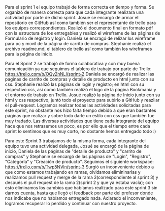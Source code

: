 Para el sprint 1 el equipo trabajó de forma correcta en tiempo y forma. 
Se organizó de manera correcta para que cada integrante realizara una actividad por parte de dicho sprint.
Josué se encargó de armar el repositorio en GitHub así como también ser el representante de trello para los equipos correspondientes. Realizó el documento final en formato pdf con la estructura de los entregables y realizó el wireframe de las páginas de Formulario de registro y login.
Daniela se encragó de relizar los wireframe para pc y movil de la página de carrito de compras.
Stephanie realizó el archivo readme.md, el tablero de trello así como también los wireframes para la página de inicio.

Para el Sprint 2 se trabajó de forma colaborativa y con muy buena comunicación ya que seguimos el tablero de trabajo por parte de Trello: https://trello.com/b/OQy2hNLI/sprint-2 
Daniela se encargó de realizar las paginas de carrito de compras y detalle de producto en html junto con su css.
Stephanie realizó las páginas de login y registro; en html con su respectivo css, así como también realizó el logo de la página Bookmanía y el entorno de trabajo en Trello.
Josué realizó la página de Inicio junto con su html y css respectivo, juntó todo el proyecto para subirlo a GitHub y reazliar el pull-request.
Logramos realizar todas las actividades solicitadas para este sprint, no obstante nos hizo falta tiempo debido a que eran bastantes páginas que realizar y sobre todo darle un estilo con css que también fue muy tradado. Las diversas actividades que tiene cada integrante del equipo hace que nos retrasemos un poco, es por ello que el tiempo entre cada sprint lo sentimos que es muy corto, no obstante hemos entregado todo :)

Para este Sprint 3 trabajamos de la misma forma, cada integrante del equipo tuvo una actividad delegada, Josué se encargó de la página de inicio, Daniela de las páginas de "detalle de producto" y "carrito de compras" y Stephanie se encargó de las páginas de "Login", "Registro", "Categoría" y "Creación de producto". Seguimos el siguiente workspace: https://trello.com/b/Twp5NVln/sprint-3
Surgió un inconveniente debido a que como estamos trabajando en ramas, olvidamos elimininarlas y realizamos pull request y merge de la rama 3(correspondiente al sprint 3) y después el pull request de la rama 2(sprint 2 y que ya estaba vacía); con esto eliminamos los cambios que habíamos realizado para este sprint 3 sin darnos cuenta, hasta que llegó el feedback por parte del profesor donde nos indicaba que no habíamos entregado nada. Aclarado el inconveniente, logramos recuperar lo perdido y continuar con nuestro proyecto.



